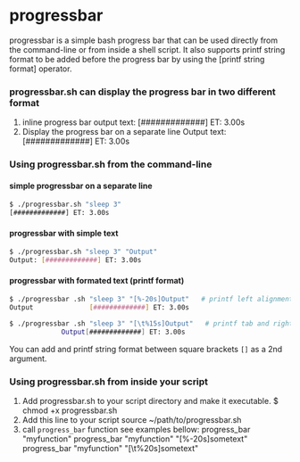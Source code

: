 # progressbar
progressbar is a simple bash progress bar that can be used directly from the command-line or from inside a shell script. It also supports printf string format to be added before the progress bar by using the [printf string format] operator. 

### progressbar.sh can display the progress bar in two different format
1. inline progress bar
output text: [#############] ET: 3.00s
2. Display the progress bar on a separate line
Output text:
[#############] ET: 3.00s

### Using progressbar.sh from the command-line
#### simple progressbar on a separate line 
```sh
$ ./progressbar.sh "sleep 3"
[#############] ET: 3.00s
```
#### progressbar with simple text 
```sh
$ ./progressbar.sh "sleep 3" "Output"
Output: [#############] ET: 3.00s
```
#### progressbar with formated text (printf format)
```sh
$ ./progressbar .sh "sleep 3" "[%-20s]Output"   # printf left alignment by 20
Output              [#############] ET: 3.00s
```
```sh
$ ./progressbar .sh "sleep 3" "[\t%15s]Output"   # printf tab and right alignment 
	         Output[#############] ET: 3.00s
```
You can add and printf string format between square brackets `[]` as a 2nd argument.

### Using progressbar.sh from inside your script
1. Add progressbar.sh to your script directory and make it executable.
$ chmod +x progressbar.sh
2. Add this line to your script 
source ~/path/to/progressbar.sh
3. call `progress_bar` function see examples bellow:
progress_bar "myfunction"
progress_bar "myfunction" "[%-20s]sometext"
progress_bar "myfunction" "[\t%20s]sometext"

